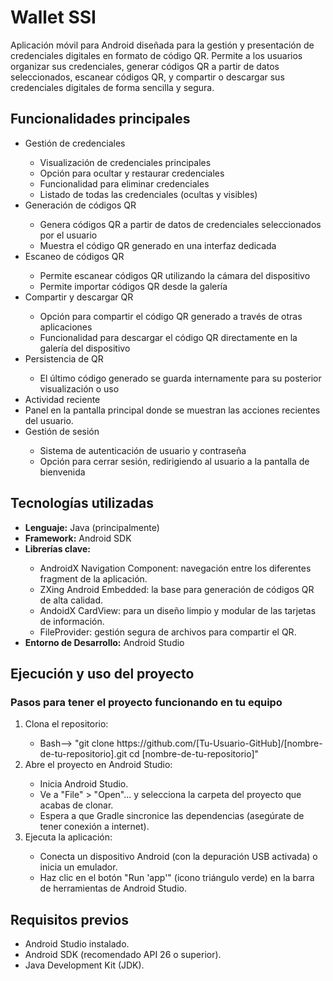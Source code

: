 <h1>Wallet SSI</h1>
Aplicación móvil para Android diseñada para la gestión y presentación de credenciales digitales en formato de código QR. 
Permite a los usuarios organizar sus credenciales, generar códigos QR a partir de datos seleccionados, escanear códigos QR, y compartir o descargar sus credenciales digitales de forma sencilla y segura.

<h2>Funcionalidades principales</h2>
<ul>
  <li>Gestión de credenciales</li>
    <ul>
      <li>Visualización de credenciales principales</li>
      <li>Opción para ocultar y restaurar credenciales</li>
      <li>Funcionalidad para eliminar credenciales</li>
      <li>Listado de todas las credenciales (ocultas y visibles)</li>
    </ul>
  <li>Generación de códigos QR</li>
    <ul>
      <li>Genera códigos QR a partir de datos de credenciales seleccionados por el usuario</li>
      <li>Muestra el código QR generado en una interfaz dedicada</li>
    </ul>
  <li>Escaneo de códigos QR</li>
    <ul>
      <li>Permite escanear códigos QR utilizando la cámara del dispositivo</li>
      <li>Permite importar códigos QR desde la galería</li>
    </ul>
  <li>Compartir y descargar QR</li>
    <ul>
      <li>Opción para compartir el código QR generado a través de otras aplicaciones</li>
      <li>Funcionalidad para descargar el código QR directamente en la galería del dispositivo</li>
    </ul>
  <li>Persistencia de QR</li>
    <ul>
      <li>El último código generado se guarda internamente para su posterior visualización o uso</li>
    </ul>
  <li>Actividad reciente</li>
    <lu>
      <li>Panel en la pantalla principal donde se muestran las acciones recientes del usuario.</li>
    </lu>
  <li>Gestión de sesión</li>
    <ul>
      <li>Sistema de autenticación de usuario y contraseña</li>
      <li>Opción para cerrar sesión, redirigiendo al usuario a la pantalla de bienvenida</li>
    </ul>
</ul>

<h2>Tecnologías utilizadas</h2>
<ul>
  <li><strong>Lenguaje:</strong> Java (principalmente) </li>
  <li><strong>Framework:</strong> Android SDK</li>
  <li><strong>Librerías clave:</strong></li>
    <ul>
      <li>AndroidX Navigation Component: navegación entre los diferentes fragment de la aplicación.</li>
      <li>ZXing Android Embedded: la base para generación de códigos QR de alta calidad.</li>
      <li>AndoidX CardView: para un diseño limpio y modular de las tarjetas de información.</li>
      <li>FileProvider: gestión segura de archivos para compartir el QR.</li>
    </ul>
  <li><strong>Entorno de Desarrollo:</strong> Android Studio</li>
</ul>

<h2>Ejecución y uso del proyecto</h2>
  <h3>Pasos para tener el proyecto funcionando en tu equipo</h3>
  <ol>
    <li>Clona el repositorio: </li>
      <ul>
        <li>Bash--> "git clone https://github.com/[Tu-Usuario-GitHub]/[nombre-de-tu-repositorio].git cd [nombre-de-tu-repositorio]"</li>
      </ul>
    <li>Abre el proyecto en Android Studio: </li>
      <ul>
        <li>Inicia Android Studio.</li>
        <li>Ve a "File" > "Open"... y selecciona la carpeta del proyecto que acabas de clonar.</li>
        <li>Espera a que Gradle sincronice las dependencias (asegúrate de tener conexión a internet).</li>
      </ul>
    <li>Ejecuta la aplicación: </li>
      <ul>
        <li>Conecta un dispositivo Android (con la depuración USB activada) o inicia un emulador.</li>
        <li>Haz clic en el botón "Run 'app'" (icono triángulo verde) en la barra de herramientas de Android Studio.</li>
      </ul>
  </ol>

  <h2>Requisitos previos</h2>
    <ul>
      <li>Android Studio instalado.</li>
      <li>Android SDK (recomendado API 26 o superior).</li>
      <li>Java Development Kit (JDK).</li>
    </ul>
